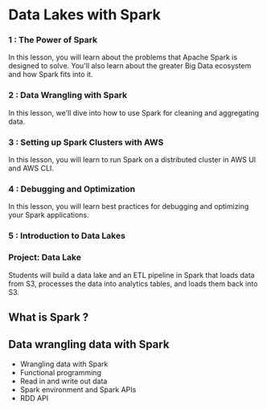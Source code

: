 # Data Lakes with Spark


### 1 : The Power of Spark
In this lesson, you will learn about the problems that Apache Spark is designed to solve. You'll also learn about the greater Big Data ecosystem and how Spark fits into it.

### 2 : Data Wrangling with Spark
In this lesson, we'll dive into how to use Spark for cleaning and aggregating data.

### 3 : Setting up Spark Clusters with AWS
In this lesson, you will learn to run Spark on a distributed cluster in AWS UI and AWS CLI.

### 4 : Debugging and Optimization
In this lesson, you will learn best practices for debugging and optimizing your Spark applications.

### 5 : Introduction to Data Lakes

### Project: Data Lake
Students will build a data lake and an ETL pipeline in Spark that loads data from S3, processes the data into analytics tables, and loads them back into S3.


## What is Spark ?

## Data wrangling data with Spark
* Wrangling data with Spark
* Functional programming
* Read in and write out data
* Spark environment and Spark APIs
* RDD API



